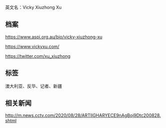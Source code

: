

英文名：Vicky Xiuzhong Xu



## 档案

https://www.aspi.org.au/bio/vicky-xiuzhong-xu

https://www.vickyxu.com/

https://twitter.com/xu_xiuzhong



## 标签

澳大利亚、反华、记者、新疆





## 相关新闻



http://m.news.cctv.com/2020/08/28/ARTIlGHARYECE9nAgBoj9Dtc200828.shtml